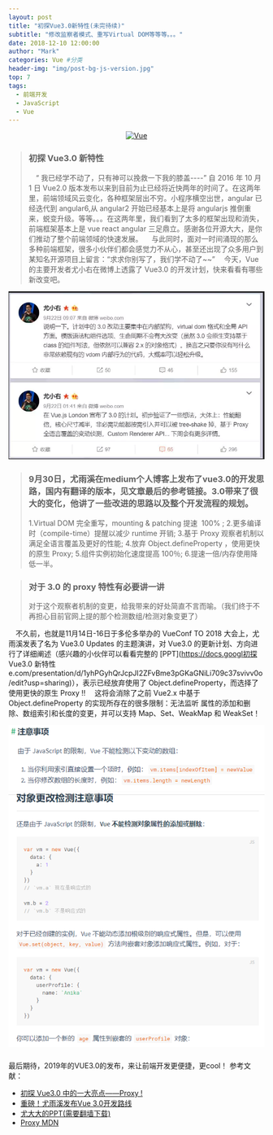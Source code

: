 ```yaml
---
layout: post
title: "初探Vue3.0新特性(未完待续)"
subtitle: "修改监察者模式、重写Virtual DOM等等等。。。"
date: 2018-12-10 12:00:00
author: "Mark"
categories: Vue #分类
header-img: "img/post-bg-js-version.jpg"
top: 7
tags:
  - 前端开发
  - JavaScript
  - Vue
---
```


<p align="center"><a href="#" target="_blank" rel="noopener noreferrer">
<img
  width="200"
  height="200"
  src="https://cn.vuejs.org/images/logo.png"
  alt="Vue"></a></p>

> ### 初探 Vue3.0 新特性
>
> &emsp;“ 我已经学不动了，只有神可以挽救一下我的膝盖----” 自 2016 年 10 月 1 日 Vue2.0 版本发布以来到目前为止已经将近快两年的时间了。在这两年里，前端领域风云变化，各种框架层出不穷。小程序横空出世，angular 已经迭代到 angular6,从 angular2 开始已经基本上是将 angularjs 推倒重来，蜕变升级。等等。。。在这两年里，我们看到了太多的框架出现和消失，前端框架基本上是 vue react angular 三足鼎立。感谢各位开源大大，是你们推动了整个前端领域的快速发展。
> &emsp;与此同时，面对一时间涌现的那么多种前端框架，很多小伙伴们都会感觉力不从心，甚至还出现了众多用户到某知名开源项目上留言：“求求你别写了，我们学不动了~~”
> &emsp;今天，Vue 的主要开发者尤小右在微博上透露了 Vue3.0 的开发计划，快来看看有哪些新改变吧。

![image](/assets/img/2018/12/vue3.0.png)

> ### 9月30日，尤雨溪在medium个人博客上发布了vue3.0的开发思路，国内有翻译的版本，见文章最后的参考链接。3.0带来了很大的变化，他讲了一些改进的思路以及整个开发流程的规划。
>
> 1.Virtual DOM 完全重写，mounting & patching 提速  100% ;
> 2.更多编译时（compile-time）提醒以减少 runtime 开销;
> 3.基于 Proxy 观察者机制以满足全语言覆盖及更好的性能;
> 4.放弃 Object.defineProperty ，使用更快的原生 Proxy;
> 5.组件实例初始化速度提高 100％;
> 6.提速一倍/内存使用降低一半。
<!-- more -->
> ### 对于 3.0 的 proxy 特性有必要讲一讲
> 对于这个观察者机制的变更，给我带来的好处简直不言而喻。（我们终于不再担心目前官网上提的那个检测数组/检测对象变更了）

&emsp;不久前，也就是11月14日-16日于多伦多举办的 VueConf TO 2018 大会上，尤雨溪发表了名为 Vue3.0 Updates 的主题演讲，对 Vue3.0 的更新计划、方向进行了详细阐述（感兴趣的小伙伴可以看看完整的 [PPT](https://docs.googl初探 Vue3.0 新特性e.com/presentation/d/1yhPGyhQrJcpJI2ZFvBme3pGKaGNiLi709c37svivv0o/edit?usp=sharing)），表示已经放弃使用了 Object.defineProperty，而选择了使用更快的原生 Proxy !!
&emsp;这将会消除了之前 Vue2.x 中基于 Object.defineProperty 的实现所存在的很多限制：无法监听 属性的添加和删除、数组索引和长度的变更，并可以支持 Map、Set、WeakMap 和 WeakSet！

![image](/assets/img/2018/12/1.png)
![image](/assets/img/2018/12/2.png)

> ###
>


最后期待，2019年的VUE3.0的发布，来让前端开发更便捷，更cool！
参考文献：
- [初探 Vue3.0 中的一大亮点——Proxy !](https://juejin.im/post/5bfcbab0518825741e7bd67f)
- [重磅！尤雨溪发布Vue 3.0开发路线](https://mp.weixin.qq.com/s/k6OhMNrpagtTmbhkW-tmZg)
- [尤大大的PPT(需要翻墙下载)](https://docs.google.com/presentation/d/1yhPGyhQrJcpJI2ZFvBme3pGKaGNiLi709c37svivv0o/edit?usp=sharing)
- [Proxy MDN](https://developer.mozilla.org/zh-CN/docs/Web/JavaScript/Reference/Global_Objects/Proxy)